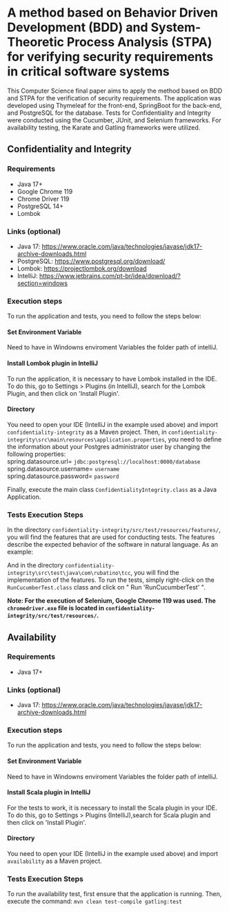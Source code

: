 # A method based on Behavior Driven Development (BDD) and System-Theoretic Process Analysis (STPA) for verifying security requirements in critical software systems
This Computer Science final paper aims to apply the method based on BDD and STPA for the verification of security requirements. 
The application was developed using Thymeleaf for the front-end, SpringBoot for the back-end, and PostgreSQL for the database. Tests for Confidentiality and Integrity were conducted using the Cucumber, JUnit, and Selenium frameworks. For availability testing, the Karate and Gatling frameworks were utilized.

## Confidentiality and Integrity

### Requirements
- Java 17+
- Google Chrome 119
- Chrome Driver 119
- PostgreSQL 14+
- Lombok

### Links (optional)
- Java 17: https://www.oracle.com/java/technologies/javase/jdk17-archive-downloads.html
- PostgreSQL: https://www.postgresql.org/download/
- Lombok: https://projectlombok.org/download
- IntelliJ: https://www.jetbrains.com/pt-br/idea/download/?section=windows

### Execution steps
To run the application and tests, you need to follow the steps below:

#### Set Environment Variable
Need to have in Windowns enviroment Variables the folder path of intelliJ.

#### Install Lombok plugin in IntelliJ
To run the application, it is necessary to have Lombok installed in the IDE. To do this, go to Settings > Plugins (in IntelliJ), search for the Lombok Plugin, and then click on 'Install Plugin'.

#### Directory
You need to open your IDE (IntelliJ in the example used above) and import `confidentiality-integrity` as a Maven project. Then, in `confidentiality-integrity\src\main\resources\application.properties`, you need to define the information about your Postgres administrator user by changing the following properties: <br>
spring.datasource.url= `jdbc:postgresql://localhost:0000/database` <br>
spring.datasource.username= `username`<br>
spring.datasource.password= `password`

Finally, execute the main class `ConfidentialityIntegrity.class` as a Java Application.

### Tests Execution Steps
In the directory `confidentiality-integrity/src/test/resources/features/`, you will find the features that are used for conducting tests. The features describe the expected behavior of the software in natural language. As an example:


And in the directory `confidentiality-integrity\src\test\java\com\rubatino\tcc`, you will find the implementation of the features. To run the tests, simply right-click on the `RunCucumberTest.class` class and click on " Run 'RunCucumberTest' ".

**Note: For the execution of Selenium, Google Chrome 119 was used. The `chromedriver.exe` file is located in `confidentiality-integrity/src/test/resources/`.**

## Availability

### Requirements
- Java 17+

### Links (optional)
- Java 17: https://www.oracle.com/java/technologies/javase/jdk17-archive-downloads.html

### Execution steps
To run the application and tests, you need to follow the steps below:

#### Set Environment Variable
Need to have in Windowns enviroment Variables the folder path of intelliJ.

#### Install Scala plugin in IntelliJ
For the tests to work, it is necessary to install the Scala plugin in your IDE. To do this, go to Settings > Plugins (IntelliJ),search for Scala plugin and then click on 'Install Plugin'.

#### Directory
You need to open your IDE (IntelliJ in the example used above) and import `availability` as a Maven project.

### Tests Execution Steps
To run the availability test, first ensure that the application is running. Then, execute the command:
`mvn clean test-compile gatling:test`
